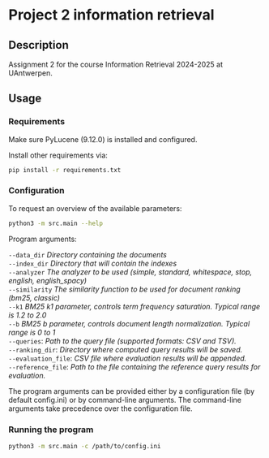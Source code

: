 # Project 2 information retrieval

## Description

Assignment 2 for the course Information Retrieval 2024-2025 at UAntwerpen.

## Usage

### Requirements

Make sure PyLucene (9.12.0) is installed and configured.

Install other requirements via:

```bash
pip install -r requirements.txt
```

### Configuration

To request an overview of the available parameters:

```bash
python3 -m src.main --help
```

Program arguments:

`--data_dir` *Directory containing the documents*  
`--index_dir` *Directory that will contain the indexes*  
`--analyzer` *The analyzer to be used (simple, standard, whitespace, stop, english, english_spacy)*  
`--similarity` *The similarity function to be used for document ranking (bm25, classic)*  
`--k1` *BM25 k1 parameter, controls term frequency saturation. Typical range is 1.2 to 2.0*  
`--b` *BM25 b parameter, controls document length normalization. Typical range is 0 to 1*  
`--queries`: *Path to the query file (supported formats: CSV and TSV).*  
`--ranking_dir`: *Directory where computed query results will be saved.*  
`--evaluation_file`: *CSV file where evaluation results will be appended.*  
`--reference_file`: *Path to the file containing the reference query results for evaluation.*

The program arguments can be provided either by a configuration file (by default config.ini) or by command-line
arguments.
The command-line arguments take precedence over the configuration file.

### Running the program

```bash
python3 -m src.main -c /path/to/config.ini
```

